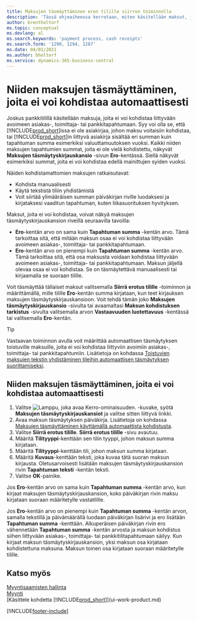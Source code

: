 ```yaml
---
title: Maksujen täsmäyttäminen eron tilille siirron toiminnolla
description: 'Tässä ohjeaiheessa kerrotaan, miten käsitellään maksut, joita ei voi kohdistaa asiakirjaan esimerkiksi silloin, kun summat eivät ole samat vaihtokurssin vuoksi.'
author: brentholtorf
ms.topic: conceptual
ms.devlang: al
ms.search.keywords: 'payment process, cash receipts'
ms.search.form: '1290, 1294, 1287'
ms.date: 04/01/2021
ms.author: bholtorf
ms.service: dynamics-365-business-central
---
```

# <a name="reconcile-payments-that-cannot-be-applied-automatically"></a>Niiden maksujen täsmäyttäminen, joita ei voi kohdistaa automaattisesti
Joskus pankkitilillä käsitellään maksuja, joita ei voi kohdistaa liittyvään avoimeen asiakas-, toimittaja- tai pankkitapahtumaan. Syy voi olla se, että [!INCLUDE[prod_short](includes/prod_short.md)]issa ei ole asiakirjaa, johon maksu voitaisiin kohdistaa, tai [!INCLUDE[prod_short](includes/prod_short.md)]in liittyvä asiakirja sisältää eri summan kuin tapahtuman summa esimerkiksi valuuttamuutoksen vuoksi. Kaikki niiden maksujen tapahtumien summat, joita ei ole vielä kohdistettu, näkyvät **Maksujen täsmäytyskirjauskansio** -sivun **Ero**-kentässä. Siellä näkyvät esimerkiksi summat, joita ei voi kohdistaa edellä mainittujen syiden vuoksi.

Näiden kohdistamattomien maksujen ratkaisutavat:
* Kohdista manuaalisesti
* Käytä tekstistä tiliin yhdistämistä
* Voit siirtää ylimääräisen summan päiväkirjan riville luodaksesi ja kirjataksesi vaaditun tapahtuman, kuten liikasuorituksen hyvityksen.

Maksut, joita ei voi kohdistaa, voivat näkyä maksujen täsmäytyskirjauskansion riveillä seuraavilla tavoilla:

* **Ero**-kentän arvo on sama kuin **Tapahtuman summa** -kentän arvo. Tämä tarkoittaa sitä, että mitään maksun osaa ei voi kohdistaa liittyvään avoimeen asiakas-, toimittaja- tai pankkitapahtumaan.
* **Ero**-kentän arvo on pienempi kuin **Tapahtuman summa** -kentän arvo. Tämä tarkoittaa sitä, että osa maksusta voidaan kohdistaa liittyvään avoimeen asiakas-, toimittaja- tai pankkitapahtumaan. Maksun jäljellä olevaa osaa ei voi kohdistaa. Se on täsmäytettävä manuaalisesti tai kirjaamalla se suoraan tilille.

Voit täsmäyttää tällaiset maksut valitsemalla **Siirrä erotus tilille** -toiminnon ja määrittämällä, mille tilille **Ero**-kentän summa kirjataan, kun teet kirjauksen maksujen täsmäytyskirjauskansioon. Voit tehdä tämän joko **Maksujen täsmäytyskirjauskansio** -sivulta tai avaamaltasi **Maksun kohdistuksen tarkistus** -sivulta valitsemalla arvon **Vastaavuuden luotettavuus** -kentässä tai valitsemalla **Ero**-kentän.

> [!TIP]  
>   Vastaavan toiminnon avulla voit määrittää automaattisen täsmäytyksen toistuville maksuille, joita ei voi kohdistaa liittyviin avoimiin asiakas-, toimittaja- tai pankkitapahtumiin. Lisätietoja on kohdassa [Toistuvien maksujen tekstin yhdistäminen tileihin automaattisen täsmäytyksen suorittamiseksi](receivables-how-map-text-recurring-payments-accounts-auto-reconcilliation.md).

## <a name="to-reconcile-payments-that-cannot-be-applied-automatically"></a>Niiden maksujen täsmäyttäminen, joita ei voi kohdistaa automaattisesti
1. Valitse ![Lamppu, joka avaa Kerro-ominaisuuden.](media/ui-search/search_small.png "Kerro, mitä haluat tehdä") -kuvake, syötä **Maksujen täsmäytyskirjauskansiot** ja valitse sitten liittyvä linkki.
2. Avaa maksun täsmäytyksen päiväkirja. Lisätietoja on kohdassa [Maksujen täsmäyttäminen käyttämällä automaattista kohdistusta](receivables-how-reconcile-payments-auto-application.md).
3. Valitse **Siirrä erotus tilille**. **Siirrä erotus tilille** -sivu avautuu.
4. Määritä **Tilityyppi**-kenttään sen tilin tyyppi, johon maksun summa kirjataan.
5. Määritä **Tilityyppi**-kenttään tili, johon maksun summa kirjataan.
6. Määritä **Kuvaus**-kenttään teksti, joka kuvaa tätä suoran maksun kirjausta. Oletusarvoisesti lisätään maksujen täsmäytyskirjauskansion rivin **Tapahtuman teksti** -kentän teksti.
7. Valitse **OK**-painike.

Jos **Ero**-kentän arvo on sama kuin **Tapahtuman summa** -kentän arvo, kun kirjaat maksujen täsmäytyskirjauskansion, koko päiväkirjan rivin maksu kirjataan suoraan määritetylle vastatilille.

Jos **Ero**-kentän arvo on pienempi kuin **Tapahtuman summa** -kentän arvon, samalla tekstillä ja päivämäärällä luodaan päiväkirjan lisärivi ja ero lisätään **Tapahtuman summa** -kenttään. Alkuperäisen päiväkirjan rivin ero vähennetään **Tapahtuman summa** -kentän arvosta ja maksun kohdistus siihen liittyvään asiakas-, toimittaja- tai pankkitilitapahtumaan säilyy. Kun kirjaat maksun täsmäytyskirjauskansion, yksi maksun osa kirjataan kohdistettuna maksuna. Maksun toinen osa kirjataan suoraan määritetylle tilille.

## <a name="see-also"></a>Katso myös
[Myyntisaamisten hallinta](receivables-manage-receivables.md)  
[Myynti](sales-manage-sales.md)  
[Käsittele kohdetta [!INCLUDE[prod_short](includes/prod_short.md)]](ui-work-product.md)


[!INCLUDE[footer-include](includes/footer-banner.md)]
